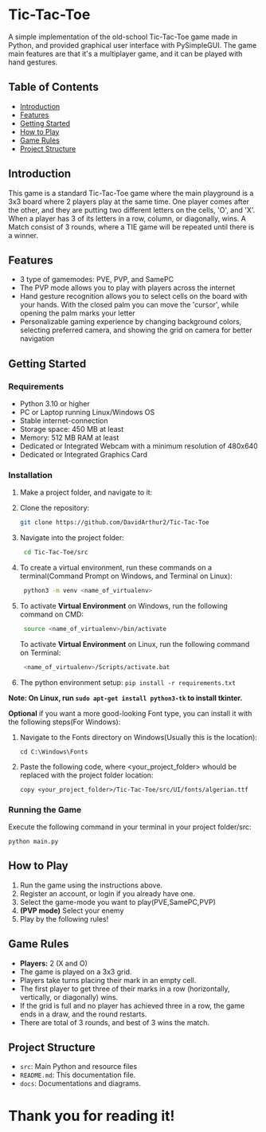 # Tic-Tac-Toe
A simple implementation of the old-school Tic-Tac-Toe game made in Python, and provided graphical user interface with PySimpleGUI.
The game main features are that it's a multiplayer game, and it can be played with hand gestures.

## Table of Contents
- [Introduction](#introduction)
- [Features](#features)
- [Getting Started](#getting-started)
- [How to Play](#how-to-play)
- [Game Rules](#game-rules)
- [Project Structure](#project-structure)

## Introduction

This game is a standard Tic-Tac-Toe game where the main playground is a 3x3 board where 2 players play at the same time. One player comes after the other, and they are putting two different letters on the cells, 'O', and 'X'.
When a player has 3 of its letters in a row, column, or diagonally, wins.
A Match consist of 3 rounds, where a TIE game will be repeated until there is a winner.

## Features

- 3 type of gamemodes: PVE, PVP, and SamePC
- The PVP mode allows you to play with players across the internet
- Hand gesture recognition allows you to select cells on the board with your hands. With the closed palm you can move the 'cursor', while opening the palm marks your letter
- Personalizable gaming experience by changing background colors, selecting preferred camera, and showing the grid on camera for better navigation

## Getting Started

### Requirements

- Python 3.10 or higher
- PC or Laptop running Linux/Windows OS
-	Stable internet-connection
-	Storage space: 450 MB at least
-	Memory: 512 MB RAM at least
-	Dedicated or Integrated Webcam with a minimum resolution of 480x640 
-	Dedicated or Integrated Graphics Card


### Installation
1. Make a project folder, and navigate to it:
   
2. Clone the repository:

    ```bash
    git clone https://github.com/DavidArthur2/Tic-Tac-Toe
    ```
3. Navigate into the project folder:
   ```bash
    cd Tic-Tac-Toe/src
    ```
4. To create a virtual environment, run these commands on a terminal(Command Prompt on Windows, and Terminal on Linux):
   ```bash
    python3 -m venv <name_of_virtualenv>
    ```
  5. To activate **Virtual Environment** on Windows, run the following command on CMD:
     ```bash
      source <name_of_virtualenv>/bin/activate
     ```
     To activate **Virtual Environment** on Linux, run the following command on Terminal:
     ```bash
      <name_of_virtualenv>/Scripts/activate.bat
     ```
  6. The python environment setup:
    ```
    pip install -r requirements.txt
    ```

**Note: On Linux, run ```sudo apt-get install python3-tk``` to install tkinter.**



**Optional** if you want a more good-looking Font type, you can install it with the following steps(For Windows):
1. Navigate to the Fonts directory on Windows(Usually this is the location):
   
   ```cd C:\Windows\Fonts```
3. Paste the following code, where <your_project_folder> whould be replaced with the project folder location:
   
   ```copy <your_project_folder>/Tic-Tac-Toe/src/UI/fonts/algerian.ttf```

### Running the Game

Execute the following command in your terminal in your project folder/src:

```python main.py```

## How to Play

1. Run the game using the instructions above.
2. Register an account, or login if you already have one.
3. Select the game-mode you want to play(PVE,SamePC,PVP)
4. **(PVP mode)** Select your enemy
5. Play by the following rules!

## Game Rules

- **Players:** 2 (X and O)
- The game is played on a 3x3 grid.
- Players take turns placing their mark in an empty cell.
- The first player to get three of their marks in a row (horizontally, vertically, or diagonally) wins.
- If the grid is full and no player has achieved three in a row, the game ends in a draw, and the round restarts.
- There are total of 3 rounds, and best of 3 wins the match.

## Project Structure

- `src`: Main Python and resource files
- `README.md`: This documentation file.
- `docs`: Documentations and diagrams.

# Thank you for reading it!


